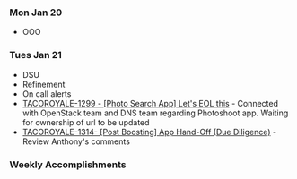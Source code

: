 ### Mon Jan 20
- OOO

### Tues Jan 21
- DSU
- Refinement
- On call alerts
- [TACOROYALE-1299 - [Photo Search App] Let's EOL this](https://godaddy-corp.atlassian.net/browse/TACOROYALE-1299) - Connected with OpenStack team and DNS team regarding Photoshoot app. Waiting for ownership of url to be updated
- [TACOROYALE-1314- [Post Boosting] App Hand-Off (Due Diligence)](https://godaddy-corp.atlassian.net/browse/TACOROYALE-1314) - Review Anthony's comments

### Weekly Accomplishments

